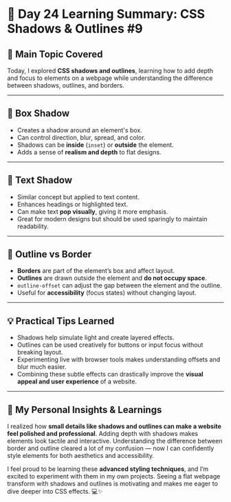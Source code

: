 # 🌟 Day 24 Learning Summary: CSS Shadows & Outlines  #9

## 📌 Main Topic Covered  
Today, I explored **CSS shadows and outlines**, learning how to add depth and focus to elements on a webpage while understanding the difference between shadows, outlines, and borders.  

---

## 🔹 Box Shadow  
- Creates a shadow around an element's box.  
- Can control direction, blur, spread, and color.  
- Shadows can be **inside** (`inset`) or **outside** the element.  
- Adds a sense of **realism and depth** to flat designs.  

---

## 🔹 Text Shadow  
- Similar concept but applied to text content.  
- Enhances headings or highlighted text.  
- Can make text **pop visually**, giving it more emphasis.  
- Great for modern designs but should be used sparingly to maintain readability.  

---

## 🔹 Outline vs Border  
- **Borders** are part of the element’s box and affect layout.  
- **Outlines** are drawn outside the element and **do not occupy space**.  
- `outline-offset` can adjust the gap between the element and the outline.  
- Useful for **accessibility** (focus states) without changing layout.  

---

## 💡 Practical Tips Learned  
- Shadows help simulate light and create layered effects.  
- Outlines can be used creatively for buttons or input focus without breaking layout.  
- Experimenting live with browser tools makes understanding offsets and blur much easier.  
- Combining these subtle effects can drastically improve the **visual appeal and user experience** of a website.  

---

## 🌟 My Personal Insights & Learnings  
I realized how **small details like shadows and outlines can make a website feel polished and professional**. Adding depth with shadows makes elements look tactile and interactive. Understanding the difference between border and outline cleared a lot of my confusion — now I can confidently style elements for both aesthetics and accessibility.  

I feel proud to be learning these **advanced styling techniques**, and I’m excited to experiment with them in my own projects. Seeing a flat webpage transform with shadows and outlines is motivating and makes me eager to dive deeper into CSS effects. 💻✨

